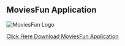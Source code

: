 ## MoviesFun Application

![MoviesFun Logo](https://i.ibb.co/xjdpY3P/Pics-Art-07-24-05-08-29.png)

[Click Here Download MoviesFun Application](http://bit.ly/moviesfun11)


